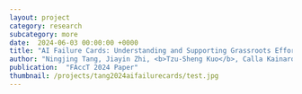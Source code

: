 ```yaml
---
layout: project
category: research
subcategory: more
date:  2024-06-03 00:00:00 +0000
title: "AI Failure Cards: Understanding and Supporting Grassroots Efforts to Mitigate AI Failures in Homeless Services"
author: "Ningjing Tang, Jiayin Zhi, <b>Tzu-Sheng Kuo</b>, Calla Kainaroi, Jeremy J. Northup, Kenneth Holstein, Haiyi Zhu, Hoda Heidari, Hong Shen"
publication:  "FAccT 2024 Paper"
thumbnail: /projects/tang2024aifailurecards/test.jpg
---
```

